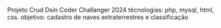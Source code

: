 Projeto Crud Dsin Coder Challanger 2024
técnologias: php, mysql, html, css.
objetivo: cadastro de naves extraterrestres e classificação
